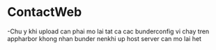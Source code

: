 # ContactWeb
-Chu y khi upload can phai mo lai tat ca cac bunderconfig vi chay tren appharbor khong nhan bunder nenkhi up host server can mo lai het
